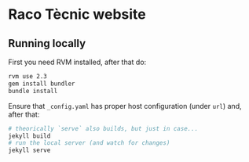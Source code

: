 Raco Tècnic website
===================

Running locally
---------------

First you need RVM installed, after that do:

~~~bash
rvm use 2.3
gem install bundler
bundle install
~~~

Ensure that `_config.yaml` has proper host configuration (under `url`) and,
after that:

~~~bash
# theorically `serve` also builds, but just in case...
jekyll build
# run the local server (and watch for changes)
jekyll serve
~~~
